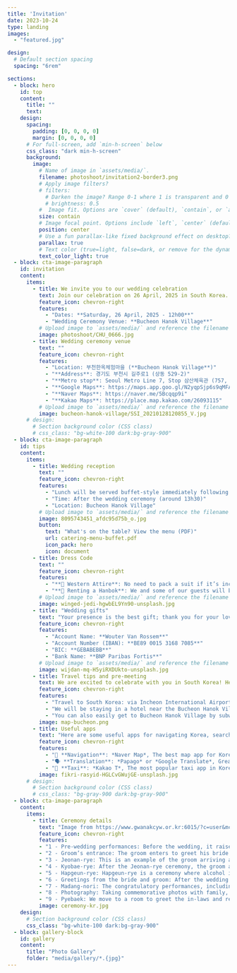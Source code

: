```yaml
---
title: 'Invitation'
date: 2023-10-24
type: landing
images:
  - "featured.jpg"

design:
  # Default section spacing
  spacing: "6rem"

sections:
  - block: hero
    id: top
    content:
      title: ""
      text: 
    design:
      spacing:
        padding: [0, 0, 0, 0]
        margin: [0, 0, 0, 0]
      # For full-screen, add `min-h-screen` below
      css_class: "dark min-h-screen"
      background:
        image:
          # Name of image in `assets/media/`.
          filename: photoshoot/invitation2-border3.png
          # Apply image filters?
          # filters:
            # Darken the image? Range 0-1 where 1 is transparent and 0 is opaque.
            # brightness: 0.5
          #  Image fit. Options are `cover` (default), `contain`, or `actual` size.
          size: contain
          # Image focal point. Options include `left`, `center` (default), or `right`.
          position: center
          # Use a fun parallax-like fixed background effect on desktop? true/false
          parallax: true
          # Text color (true=light, false=dark, or remove for the dynamic theme color).
          text_color_light: true
  - block: cta-image-paragraph
    id: invitation
    content:
      items:
        - title: We invite you to our wedding celebration
          text: Join our celebration on 26 April, 2025 in South Korea.
          feature_icon: chevron-right
          features:
            - "Dates: **Saturday, 26 April, 2025 - 12h00**"
            - "Wedding Ceremony Venue: **Bucheon Hanok Village**"
          # Upload image to `assets/media/` and reference the filename here
          image: photoshoot/CHU_0666.jpg
        - title: Wedding ceremony venue
          text: ""
          feature_icon: chevron-right
          features:
            - "Location: 부천한옥체험마을 (**Bucheon Hanok Village**)"
            - "**Address**: 경기도 부천시 길주로1 (상동 529-2)"
            - "**Metro stop**: Seoul Metro Line 7, Stop 삼산체육관 (757, Samsan Gymnasium), follow the signs for Exit 5"
            - "**Google Maps**: https://maps.app.goo.gl/N2yqpSjp6s9qMFAp6 (Beware: Google Maps functions poorly in South Korea.)"
            - "**Naver Maps**: https://naver.me/5Bcqqp9i"
            - "**Kakao Maps**: https://place.map.kakao.com/26093115"
          # Upload image to `assets/media/` and reference the filename here
          image: bucheon-hanok-village/SSI_20210128120855_V.jpg
      # design:
        # Section background color (CSS class)
        # css_class: "bg-white-100 dark:bg-gray-900"
  - block: cta-image-paragraph
    id: tips
    content:
      items:
        - title: Wedding reception
          text: ""
          feature_icon: chevron-right
          features:
            - "Lunch will be served buffet-style immediately following the ceremony at the same location."
            - "Time: After the wedding ceremony (around 13h30)"
            - "Location: Bucheon Hanok Village"
          # Upload image to `assets/media/` and reference the filename here
          image: 8095743451_afdc95d75b_o.jpg
          button:
            text: "What's on the table? View the menu (PDF)"
            url: catering-menu-buffet.pdf
            icon_pack: hero
            icon: document
        - title: Dress Code
          text: ""
          feature_icon: chevron-right
          features:
            - "**👔 Western Attire**: No need to pack a suit if it’s inconvenient for travel—though you’re welcome to wear one! A smart, casual outfit with a touch of formality is perfectly fine."
            - "**👘 Renting a Hanbok**: We and some of our guests will be dressed in traditional Korean hanbok, but wearing one is optional for guests. If you’d like one, the popular rentals for foreigners are near Bukchon Hanok Village and Gyeongbokgung Station in Seoul—consider renting Friday to Sunday and asking for a wedding hanbok. There are also rentals in Bucheon, near the venue, but some are a bit more premium."
          # Upload image to `assets/media/` and reference the filename here
          image: winged-jedi-hgwbEL9Yn90-unsplash.jpg
        - title: "Wedding gifts"
          text: "Your presence is the best gift; thank you for your love and support! In Korea, it is customary to give a monetary gift at weddings. If you wish, you can contribute to our bank account to help us build our future together."
          feature_icon: chevron-right
          features:
            - "Account Name: **Wouter Van Rossem**" 
            - "Account Number (IBAN): **BE89 0015 3168 7085**"
            - "BIC: **GEBABEBB**"
            - "Bank Name: **BNP Paribas Fortis**"
          # Upload image to `assets/media/` and reference the filename here
          image: wijdan-mq-H5yiRXDUkto-unsplash.jpg
        - title: Travel tips and pre-meeting
          text: We are excited to celebrate with you in South Korea! Here’s some helpful information for your journey planning.
          feature_icon: chevron-right
          features:
            - "Travel to South Korea: via Incheon International Airport (ICN), the main airport serving Seoul. Be here a day or two in advance."
            - "We will be staying in a hotel near the Bucheon Hanok Village. Feel free to meet us there and book accommodation such as The Koryo Hotel or Hotel Polaris in Bucheon-si."
            - "You can also easily get to Bucheon Hanok Village by subway from central Seoul—approximately an hour away (Seoul Metro Line 7, Stop 삼산체육관 (757, Samsan Gymnasium), Exit 5)."
          image: map-bucheon.png
        - title: Useful apps
          text: "Here are some useful apps for navigating Korea, search them on your device's app store."
          feature_icon: chevron-right
          features:
            - "📍 **Navigation**: *Naver Map*, The best map app for Korea, with accurate directions and public transit info."
            - "🗣️ **Translation**: *Papago* or *Google Translate*, Great for general translations and image-based text recognition. Papago specializes in Korean translations and often provides better accuracy."
            - "🚖 **Taxi**: *Kakao T*, The most popular taxi app in Korea. Taxis are affordable, and you can easily request a ride with your destination already set, making for a hassle-free experience."
          image: fikri-rasyid-HGLCvGWujGE-unsplash.jpg
      # design:
        # Section background color (CSS class)
        # css_class: "bg-gray-900 dark:bg-gray-900"
  - block: cta-image-paragraph
    content:
      items:
        - title: Ceremony details
          text: "Image from https://www.gwanakcyw.or.kr:6015/?c=user&mcd=gkd0002"
          feature_icon: chevron-right
          features:
          - "1 - Pre-wedding performances: Before the wedding, it raises the mood of the wedding hall and announces the upcoming wedding. There are performances of pungmul, nabal, etc."
          - "2 - Groom’s entrance: The groom enters to greet his bride."
          - "3 - Jeonan-rye: This is an example of the groom arriving at the bride's house with his father-in-law and giving a goose to the bride's mother. The goose is a symbol of a promise to maintain a relationship for the rest of one's life once a relationship is formed. In the past, a live goose was used, but these days, a wooden goose is used instead."
          - "4 - Kyobae-rye: After the Jeonan-rye ceremony, the groom and bride greet each other for the first time at the invitation hall, and the groom and bride bow to each other. With this Gyobae ceremony, the groom and bride promise to live together for a hundred years."
          - "5 - Hapgeun-rye: Hapgeun-rye is a ceremony where alcohol is poured into a cup and a gourd and drunk separately. The gourd was originally one and divided into two, and the two become one again, symbolizing the unity of the couple."
          - "6 - Greetings from the bride and groom: After the wedding ceremony, all the formalities of the wedding ceremony are over. The bride and groom express their gratitude to the guests who came to see them."
          - "7 - Madang-nori: The congratulatory performances, including a congratulatory performance prepared by the groom and bride's friends, along with samulnori and celebratory dances, will all be performed together."
          - "8 - Photography: Taking commemorative photos with family, relatives, and friends."
          - "9 - Pyebaek: We move to a room to greet the in-laws and relatives."
          image: ceremony-kr.jpg
    design:
      # Section background color (CSS class)
      css_class: "bg-white-100 dark:bg-gray-900"     
  - block: gallery-block
    id: gallery 
    content:
      title: "Photo Gallery"
      folder: "media/gallery/*.{jpg}"
---
```

